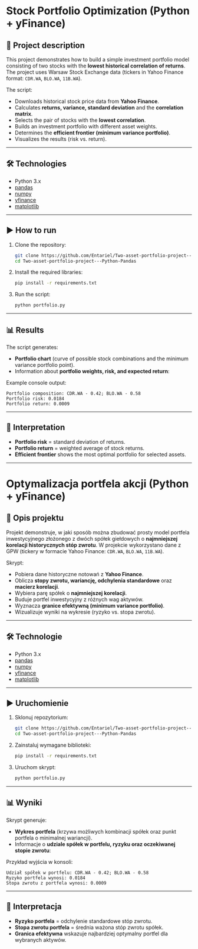 # Stock Portfolio Optimization (Python + yFinance)

## 📌 Project description
This project demonstrates how to build a simple investment portfolio model consisting of two stocks with the **lowest historical correlation of returns**. The project uses Warsaw Stock Exchange data (tickers in Yahoo Finance format: `CDR.WA`, `BLO.WA`, `11B.WA`).

The script:
- Downloads historical stock price data from **Yahoo Finance**.
- Calculates **returns, variance, standard deviation** and the **correlation matrix**.
- Selects the pair of stocks with the **lowest correlation**.
- Builds an investment portfolio with different asset weights.
- Determines the **efficient frontier (minimum variance portfolio)**.
- Visualizes the results (risk vs. return).

---

## 🛠️ Technologies
- Python 3.x
- [pandas](https://pandas.pydata.org/)
- [numpy](https://numpy.org/)
- [yfinance](https://pypi.org/project/yfinance/)
- [matplotlib](https://matplotlib.org/)

---

## ▶️ How to run
1. Clone the repository:
   ```bash
   git clone https://github.com/Entariel/Two-asset-portfolio-project---Python-Pandas.git
   cd Two-asset-portfolio-project---Python-Pandas
   ```

2. Install the required libraries:
   ```bash
   pip install -r requirements.txt
   ```

3. Run the script:
   ```bash
   python portfolio.py
   ```

---

## 📊 Results
The script generates:
- **Portfolio chart** (curve of possible stock combinations and the minimum variance portfolio point).
- Information about **portfolio weights, risk, and expected return**:

Example console output:
```
Portfolio composition: CDR.WA - 0.42; BLO.WA - 0.58
Portfolio risk: 0.0184
Portfolio return: 0.0009
```

---

## 📌 Interpretation
- **Portfolio risk** = standard deviation of returns.
- **Portfolio return** = weighted average of stock returns.
- **Efficient frontier** shows the most optimal portfolio for selected assets.

---

# Optymalizacja portfela akcji (Python + yFinance)

## 📌 Opis projektu
Projekt demonstruje, w jaki sposób można zbudować prosty model portfela inwestycyjnego złożonego z dwóch spółek giełdowych o **najmniejszej korelacji historycznych stóp zwrotu**. W projekcie wykorzystano dane z GPW (tickery w formacie Yahoo Finance: `CDR.WA`, `BLO.WA`, `11B.WA`).

Skrypt:
- Pobiera dane historyczne notowań z **Yahoo Finance**.
- Oblicza **stopy zwrotu, wariancję, odchylenia standardowe** oraz **macierz korelacji**.
- Wybiera parę spółek o **najmniejszej korelacji**.
- Buduje portfel inwestycyjny z różnych wag aktywów.
- Wyznacza **granice efektywną (minimum variance portfolio)**.
- Wizualizuje wyniki na wykresie (ryzyko vs. stopa zwrotu).

---

## 🛠️ Technologie
- Python 3.x
- [pandas](https://pandas.pydata.org/)
- [numpy](https://numpy.org/)
- [yfinance](https://pypi.org/project/yfinance/)
- [matplotlib](https://matplotlib.org/)

---

## ▶️ Uruchomienie
1. Sklonuj repozytorium:
   ```bash
   git clone https://github.com/Entariel/Two-asset-portfolio-project---Python-Pandas.git
   cd Two-asset-portfolio-project---Python-Pandas
   ```

2. Zainstaluj wymagane biblioteki:
   ```bash
   pip install -r requirements.txt
   ```

3. Uruchom skrypt:
   ```bash
   python portfolio.py
   ```

---

## 📊 Wyniki
Skrypt generuje:
- **Wykres portfela** (krzywa możliwych kombinacji spółek oraz punkt portfela o minimalnej wariancji).
- Informacje o **udziale spółek w portfelu, ryzyku oraz oczekiwanej stopie zwrotu**:

Przykład wyjścia w konsoli:
```
Udział spółek w portfelu: CDR.WA - 0.42; BLO.WA - 0.58
Ryzyko portfela wynosi: 0.0184
Stopa zwrotu z portfela wynosi: 0.0009
```

---

## 📌 Interpretacja
- **Ryzyko portfela** = odchylenie standardowe stóp zwrotu.
- **Stopa zwrotu portfela** = średnia ważona stóp zwrotu spółek.
- **Granica efektywna** wskazuje najbardziej optymalny portfel dla wybranych aktywów.


